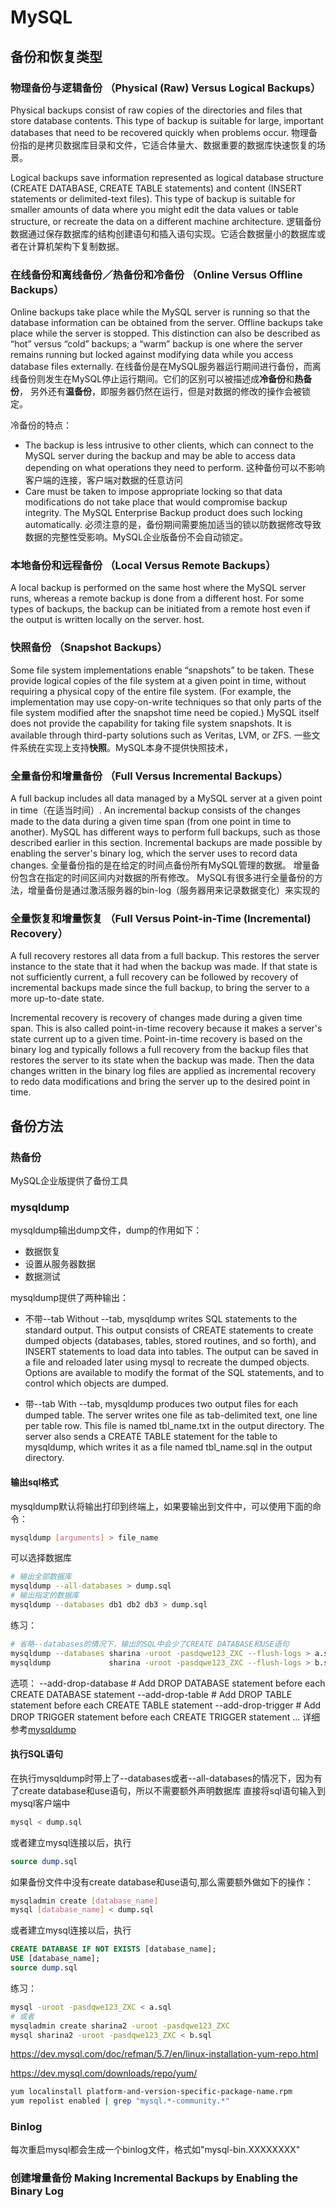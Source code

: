 # MySQL

## 备份和恢复类型

### 物理备份与逻辑备份 （Physical (Raw) Versus Logical Backups）
Physical backups consist of raw copies of the directories and files that store database contents. 
This type of backup is suitable for large, important databases that need to be recovered quickly when problems occur.
物理备份指的是拷贝数据库目录和文件，它适合体量大、数据重要的数据库快速恢复的场景。

Logical backups save information represented as logical database structure (CREATE DATABASE, CREATE TABLE statements) 
and content (INSERT statements or delimited-text files). 
This type of backup is suitable for smaller amounts of data where you might edit the data values or table structure, 
or recreate the data on a different machine architecture.
逻辑备份数据通过保存数据库的结构创建语句和插入语句实现。它适合数据量小的数据库或者在计算机架构下复制数据。

### 在线备份和离线备份／热备份和冷备份 （Online Versus Offline Backups）
Online backups take place while the MySQL server is running so that the database information can be obtained from the server. 
Offline backups take place while the server is stopped.
This distinction can also be described as “hot” versus “cold” backups; a “warm” backup is one where the server remains running 
but locked against modifying data while you access database files externally.
在线备份是在MySQL服务器运行期间进行备份，而离线备份则发生在MySQL停止运行期间。它们的区别可以被描述成**冷备份**和**热备份**，
另外还有**温备份**，即服务器仍然在运行，但是对数据的修改的操作会被锁定。

冷备份的特点：
- The backup is less intrusive to other clients, which can connect to the MySQL server during the backup and may be able 
to access data depending on what operations they need to perform.
这种备份可以不影响客户端的连接，客户端对数据的任意访问
- Care must be taken to impose appropriate locking so that data modifications do not take place that would compromise backup 
integrity. The MySQL Enterprise Backup product does such locking automatically.
必须注意的是，备份期间需要施加适当的锁以防数据修改导致数据的完整性受影响。MySQL企业版备份不会自动锁定。

### 本地备份和远程备份 （Local Versus Remote Backups）
A local backup is performed on the same host where the MySQL server runs, whereas a remote backup is done from a different host. 
For some types of backups, the backup can be initiated from a remote host even if the output is written locally on the server. host.

### 快照备份 （Snapshot Backups）
Some file system implementations enable “snapshots” to be taken. These provide logical copies of the file system at a given point in time, 
without requiring a physical copy of the entire file system. (For example, the implementation may use copy-on-write techniques so that 
only parts of the file system modified after the snapshot time need be copied.) MySQL itself does not provide the capability for 
taking file system snapshots. It is available through third-party solutions such as Veritas, LVM, or ZFS.
一些文件系统在实现上支持**快照**。MySQL本身不提供快照技术，

### 全量备份和增量备份 （Full Versus Incremental Backups）
A full backup includes all data managed by a MySQL server at a given point in time（在适当时间）. An incremental backup consists of the 
changes made to the data during a given time span (from one point in time to another). MySQL has different ways to perform 
full backups, such as those described earlier in this section. Incremental backups are made possible by enabling the server's 
binary log, which the server uses to record data changes.
全量备份指的是在给定的时间点备份所有MySQL管理的数据。
增量备份包含在指定的时间区间内对数据的所有修改。
MySQL有很多进行全量备份的方法，增量备份是通过激活服务器的bin-log（服务器用来记录数据变化）来实现的


### 全量恢复和增量恢复 （Full Versus Point-in-Time (Incremental) Recovery）
A full recovery restores all data from a full backup. This restores the server instance to the state that it had when the backup
was made. If that state is not sufficiently current, a full recovery can be followed by recovery of incremental backups made since
the full backup, to bring the server to a more up-to-date state.

Incremental recovery is recovery of changes made during a given time span. This is also called point-in-time recovery because it 
makes a server's state current up to a given time. Point-in-time recovery is based on the binary log and typically follows a full
recovery from the backup files that restores the server to its state when the backup was made. Then the data changes written in 
the binary log files are applied as incremental recovery to redo data modifications and bring the server up to the desired point 
in time.

## 备份方法
### 热备份
MySQL企业版提供了备份工具
### mysqldump

mysqldump输出dump文件，dump的作用如下：
- 数据恢复
- 设置从服务器数据
- 数据测试

mysqldump提供了两种输出：
- 不带--tab
Without --tab, mysqldump writes SQL statements to the standard output. This output consists of CREATE statements to create dumped objects (databases, tables, stored routines, and so forth), and INSERT statements to load data into tables. The output can be saved in a file and reloaded later using mysql to recreate the dumped objects. Options are available to modify the format of the SQL statements, and to control which objects are dumped.

- 带--tab
With --tab, mysqldump produces two output files for each dumped table. The server writes one file as tab-delimited text, one line per table row. This file is named tbl_name.txt in the output directory. The server also sends a CREATE TABLE statement for the table to mysqldump, which writes it as a file named tbl_name.sql in the output directory.
#### 输出sql格式
mysqldump默认将输出打印到终端上，如果要输出到文件中，可以使用下面的命令：
```bash
mysqldump [arguments] > file_name
```
可以选择数据库
```bash
# 输出全部数据库
mysqldump --all-databases > dump.sql
# 输出指定的数据库
mysqldump --databases db1 db2 db3 > dump.sql

```
练习：
```bash
# 省略--databases的情况下，输出的SQL中会少了CREATE DATABASE和USE语句
mysqldump --databases sharina -uroot -pasdqwe123_ZXC --flush-logs > a.sql
mysqldump             sharina -uroot -pasdqwe123_ZXC --flush-logs > b.sql
```

选项：
--add-drop-database     # Add DROP DATABASE statement before each CREATE DATABASE statement 
--add-drop-table        # Add DROP TABLE statement before each CREATE TABLE statement 
--add-drop-trigger      # Add DROP TRIGGER statement before each CREATE TRIGGER statement
...
详细参考[mysqldump](https://dev.mysql.com/doc/refman/5.7/en/mysqldump.html)



#### 执行SQL语句
在执行mysqldump时带上了--databases或者--all-databases的情况下，因为有了create database和use语句，所以不需要额外声明数据库
直接将sql语句输入到mysql客户端中
```bash
mysql < dump.sql
```
或者建立mysql连接以后，执行
```sql
source dump.sql
```
如果备份文件中没有create database和use语句,那么需要额外做如下的操作：
```bash
mysqladmin create [database_name]
mysql [database_name] < dump.sql
```
或者建立mysql连接以后，执行
```sql
CREATE DATABASE IF NOT EXISTS [database_name];
USE [database_name];
source dump.sql
```

练习：
```bash
mysql -uroot -pasdqwe123_ZXC < a.sql
# 或者
mysqladmin create sharina2 -uroot -pasdqwe123_ZXC
mysql sharina2 -uroot -pasdqwe123_ZXC < b.sql

```


https://dev.mysql.com/doc/refman/5.7/en/linux-installation-yum-repo.html


https://dev.mysql.com/downloads/repo/yum/
```bash
yum localinstall platform-and-version-specific-package-name.rpm
yum repolist enabled | grep "mysql.*-community.*"

```
### Binlog
每次重启mysql都会生成一个binlog文件，格式如"mysql-bin.XXXXXXXX"
### 创建增量备份 Making Incremental Backups by Enabling the Binary Log
